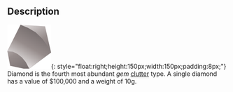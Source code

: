 ## Description
![](static/clutter/clutter-diamond.svg "Diamond Image"){: style="float:right;height:150px;width:150px;padding:8px;"}
Diamond is the fourth most abundant *gem* [clutter](clutter.md "All Clutter Types") type. A single diamond has a value of $100,000 and a weight of 10g.